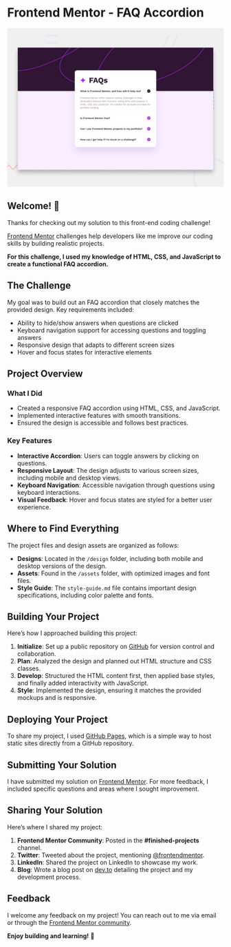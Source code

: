 # Frontend Mentor - FAQ Accordion

![Design preview for the FAQ accordion coding challenge](./design/desktop-preview.jpg)

## Welcome! 👋

Thanks for checking out my solution to this front-end coding challenge!

[Frontend Mentor](https://www.frontendmentor.io) challenges help developers like me improve our coding skills by building realistic projects.

**For this challenge, I used my knowledge of HTML, CSS, and JavaScript to create a functional FAQ accordion.**

## The Challenge

My goal was to build out an FAQ accordion that closely matches the provided design. Key requirements included:

- Ability to hide/show answers when questions are clicked
- Keyboard navigation support for accessing questions and toggling answers
- Responsive design that adapts to different screen sizes
- Hover and focus states for interactive elements

## Project Overview

### What I Did
- Created a responsive FAQ accordion using HTML, CSS, and JavaScript.
- Implemented interactive features with smooth transitions.
- Ensured the design is accessible and follows best practices.

### Key Features
- **Interactive Accordion**: Users can toggle answers by clicking on questions.
- **Responsive Layout**: The design adjusts to various screen sizes, including mobile and desktop views.
- **Keyboard Navigation**: Accessible navigation through questions using keyboard interactions.
- **Visual Feedback**: Hover and focus states are styled for a better user experience.

## Where to Find Everything

The project files and design assets are organized as follows:

- **Designs**: Located in the `/design` folder, including both mobile and desktop versions of the design.
- **Assets**: Found in the `/assets` folder, with optimized images and font files.
- **Style Guide**: The `style-guide.md` file contains important design specifications, including color palette and fonts.

## Building Your Project

Here’s how I approached building this project:

1. **Initialize**: Set up a public repository on [GitHub](https://github.com/) for version control and collaboration.
2. **Plan**: Analyzed the design and planned out HTML structure and CSS classes.
3. **Develop**: Structured the HTML content first, then applied base styles, and finally added interactivity with JavaScript.
4. **Style**: Implemented the design, ensuring it matches the provided mockups and is responsive.

## Deploying Your Project

To share my project, I used [GitHub Pages](https://pages.github.com/), which is a simple way to host static sites directly from a GitHub repository.

## Submitting Your Solution

I have submitted my solution on [Frontend Mentor](https://www.frontendmentor.io). For more feedback, I included specific questions and areas where I sought improvement.

## Sharing Your Solution

Here’s where I shared my project:

1. **Frontend Mentor Community**: Posted in the **#finished-projects** channel.
2. **Twitter**: Tweeted about the project, mentioning [@frontendmentor](https://twitter.com/frontendmentor).
3. **LinkedIn**: Shared the project on LinkedIn to showcase my work.
4. **Blog**: Wrote a blog post on [dev.to](https://dev.to/) detailing the project and my development process.

## Feedback

I welcome any feedback on my project! You can reach out to me via email or through the [Frontend Mentor community](https://www.frontendmentor.io/community).

**Enjoy building and learning!** 🚀

